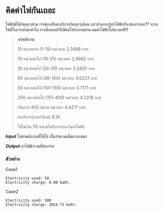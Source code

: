 # คิดค่าไฟกันเถอะ #

ไฟฟ้ามีใช้กันทุกๆบ้าน เราต้องเสียค่าบริการกันทุกๆเดือน เเล้วถ้าอยากรู้ค่าไฟฟ้าที่จะต้องจ่ายละ!? จะรอให้มีใบเเจ้งส่งมาทำไม เราเด็กคอม!!ก็เขียนโปรเเกรมคำนวณค่าไฟฟ้าไปซะเลยสิ!!!

> ***ค่าพลังงาน***
>
> 15 หน่วยเเรก (1-15)           หน่วยละ     2.3488 บาท
>
> 10 หน่วยต่อไป (16-25)         หน่วยละ     2.9882 บาท
>
> 10 หน่วยต่อไป (26-35)         หน่วยละ     3.2405 บาท
>
> 65 หน่วยต่อไป (36-100)        หน่วยละ     3.6237 บาท
>
> 50 หน่วยต่อไป (101-150)       หน่วยละ     3.7171 บาท
>
> 250 หน่วยต่อไป (151-400)      หน่วยละ     4.2218 บาท
>
> เกินกว่า 400 หน่วย              หน่วยละ     4.4217 บาท
>
> ค่าบริการ(บาท/เดือน)      8.19
>
> ใช้ไม่เกิน 50 หน่วยได้รับการยกเว้นค่าไฟฟ้า

***Input***
ใส่ค่าพลังงานที่ใช้ไป เป็นจำนวนเต็มบวกเสมอ

***Output***
ค่าไฟฟ้ารวมที่ต้องจ่าย

### ตัวอย่าง ###

Case1

```
Electricity used: 50
Electricity charge: 0.00 baht. 
```

Case2

```
Electricity used: 500
Electricity charge: 2024.73 baht. 
```
